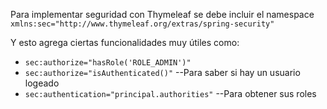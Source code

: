 Para implementar seguridad con Thymeleaf se debe incluir el namespace 
`xmlns:sec="http://www.thymeleaf.org/extras/spring-security"`

Y esto agrega ciertas funcionalidades muy útiles como:

- `sec:authorize="hasRole('ROLE_ADMIN')"` 
- `sec:authorize="isAuthenticated()"` --Para saber si hay un usuario logeado
- `sec:authentication="principal.authorities"` --Para obtener sus roles